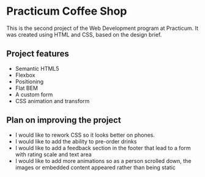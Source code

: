 # Practicum Coffee Shop

This is the second project of the Web Development program at Practicum. It was created using HTML and CSS, based on the design brief.

## Project features

- Semantic HTML5
- Flexbox
- Positioning
- Flat BEM
- A custom form
- CSS animation and transform

## Plan on improving the project

 - I would like to rework CSS so it looks better on phones.
 - I would like to add the ability to pre-order drinks 
 - I would like to add a feedback section in the footer that lead to a form with rating scale and text area
 - I would like to add more animations so as a person scrolled down, the images or embedded content appeared rather than being static

